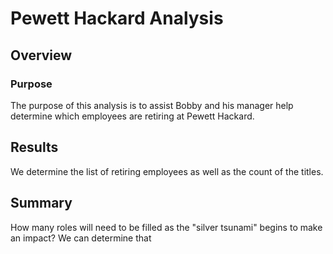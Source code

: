 # Pewett Hackard Analysis

## Overview
### Purpose
The purpose of this analysis is to assist Bobby and his manager help determine which employees are retiring at Pewett Hackard.

## Results
We determine the list of retiring employees as well as the count of the titles.

## Summary
How many roles will need to be filled as the "silver tsunami" begins to make an impact?
We can determine that 

